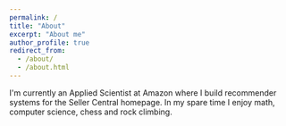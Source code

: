 ```yaml
---
permalink: /
title: "About"
excerpt: "About me"
author_profile: true
redirect_from: 
  - /about/
  - /about.html
---
```


I'm currently an Applied Scientist at Amazon where I build recommender systems for the Seller Central homepage. In my spare time I enjoy math, computer science, chess and rock climbing.

